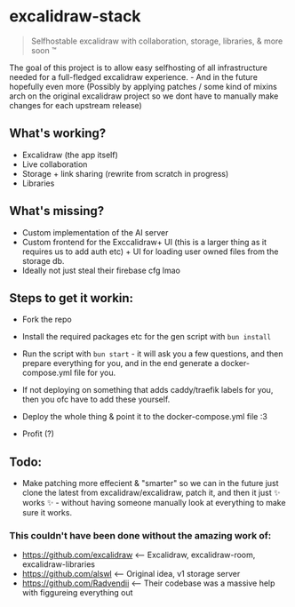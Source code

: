 # excalidraw-stack

> Selfhostable excalidraw with collaboration, storage, libraries, & more soon ™️

The goal of this project is to allow easy selfhosting of all infrastructure needed for a full-fledged excalidraw experience. - And in the future hopefully even more (Possibly by applying patches / some kind of mixins arch on the original excalidraw project so we dont have to manually make changes for each upstream release)


## What's working?

- Excalidraw (the app itself)
- Live collaboration
- Storage + link sharing (rewrite from scratch in progress)
- Libraries

## What's missing?

- Custom implementation of the AI server
- Custom frontend for the Exccalidraw+ UI (this is a larger thing as it requires us to add auth etc) + UI for loading user owned files from the storage db.
- Ideally not just steal their firebase cfg lmao

## Steps to get it workin:

- Fork the repo

- Install the required packages etc for the gen script with `bun install`

- Run the script with `bun start` - it will ask you a few questions, and then prepare everything for you, and in the end generate a docker-compose.yml file for you.

- If not deploying on something that adds caddy/traefik labels for you, then you ofc have to add these yourself.

- Deploy the whole thing & point it to the docker-compose.yml file :3

- Profit (?)

## Todo:

- Make patching more effecient & "smarter" so we can in the future just clone the latest from excalidraw/excalidraw, patch it, and then it just ✨ works ✨ - without having someone manually look at everything to make sure it works.

### This couldn't have been done without the amazing work of:

- https://github.com/excalidraw <-- Excalidraw, excalidraw-room, excalidraw-libraries
- https://github.com/alswl <-- Original idea, v1 storage server
- https://github.com/Radvendii <-- Their codebase was a massive help with figgureing everything out
